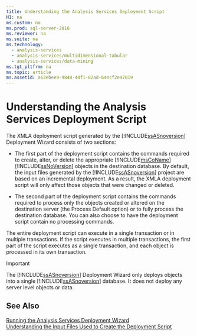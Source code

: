 ```yaml
---
title: Understanding the Analysis Services Deployment Script
H1: na
ms.custom: na
ms.prod: sql-server-2016
ms.reviewer: na
ms.suite: na
ms.technology: 
  - analysis-services
  - analysis-services/multidimensional-tabular
  - analysis-services/data-mining
ms.tgt_pltfrm: na
ms.topic: article
ms.assetid: a63ebee9-9848-48f1-82ad-64ecf2e47019
---
```

# Understanding the Analysis Services Deployment Script
  The XMLA deployment script generated by the [!INCLUDE[ssASnoversion](../../Token/Other/ssASnoversion_md.md)] Deployment Wizard consists of two sections:  
  
-   The first part of the deployment script contains the commands required to create, alter, or delete the appropriate [!INCLUDE[msCoName](../../Token/Other/msCoName_md.md)] [!INCLUDE[ssNoVersion](../../Token/Other/ssNoVersion_md.md)] objects in the destination database. By default, the input files generated by the [!INCLUDE[ssASnoversion](../../Token/Other/ssASnoversion_md.md)] project are based on an incremental deployment. As a result, the XMLA deployment script will only affect those objects that were changed or deleted.  
  
-   The second part of the deployment script contains the commands required to process only the objects created or altered on the destination server \(the Process Default option\) or to fully process the destination database. You can also choose to have the deployment script contain no processing commands.  
  
 The entire deployment script can execute in a single transaction or in multiple transactions. If the script executes in multiple transactions, the first part of the script executes as a single transaction, and each object is processed in its own transaction.  
  
> [!IMPORTANT]  
>  The [!INCLUDE[ssASnoversion](../../Token/Other/ssASnoversion_md.md)] Deployment Wizard only deploys objects into a single [!INCLUDE[ssASnoversion](../../Token/Other/ssASnoversion_md.md)] database. It does not deploy any server level objects or data.  
  
## See Also  
 [Running the Analysis Services Deployment Wizard](../../Topics/TopicNameNotContainA/Running-the-Analysis-Services-Deployment-Wizard.md)   
 [Understanding the Input Files Used to Create the Deployment Script](../../Topics/TopicNameNotContainA/Understanding-the-Input-Files-Used-to-Create-the-Deployment-Script.md)  
  
  